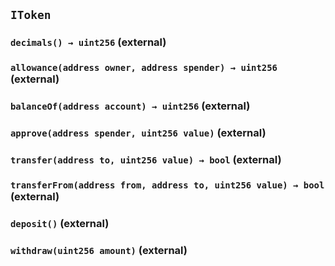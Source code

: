 ## `IToken`






### `decimals() → uint256` (external)





### `allowance(address owner, address spender) → uint256` (external)





### `balanceOf(address account) → uint256` (external)





### `approve(address spender, uint256 value)` (external)





### `transfer(address to, uint256 value) → bool` (external)





### `transferFrom(address from, address to, uint256 value) → bool` (external)





### `deposit()` (external)





### `withdraw(uint256 amount)` (external)






